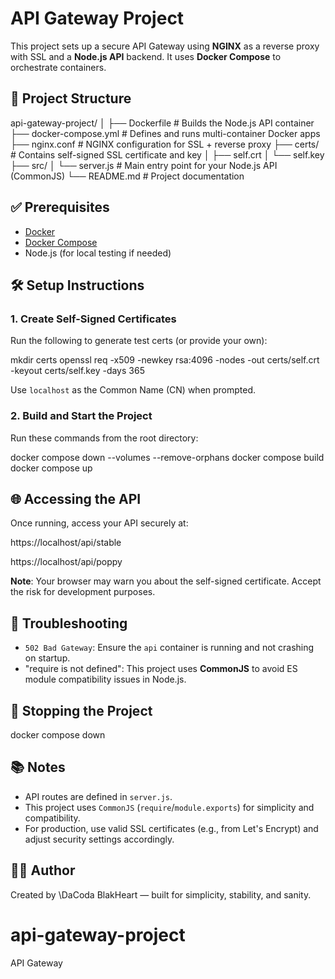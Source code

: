 # API Gateway Project

This project sets up a secure API Gateway using **NGINX** as a reverse proxy with SSL and a **Node.js API** backend. It uses **Docker Compose** to orchestrate containers.

## 📁 Project Structure

api-gateway-project/
│
├── Dockerfile              # Builds the Node.js API container
├── docker-compose.yml      # Defines and runs multi-container Docker apps
├── nginx.conf              # NGINX configuration for SSL + reverse proxy
├── certs/                  # Contains self-signed SSL certificate and key
│   ├── self.crt
│   └── self.key
├── src/
│   └── server.js           # Main entry point for your Node.js API (CommonJS)
└── README.md               # Project documentation



## ✅ Prerequisites

- [Docker](https://www.docker.com/)
- [Docker Compose](https://docs.docker.com/compose/)
- Node.js (for local testing if needed)



## 🛠️ Setup Instructions

### 1. Create Self-Signed Certificates

Run the following to generate test certs (or provide your own):


mkdir certs
openssl req -x509 -newkey rsa:4096 -nodes -out certs/self.crt -keyout certs/self.key -days 365


Use `localhost` as the Common Name (CN) when prompted.


### 2. Build and Start the Project

Run these commands from the root directory:

docker compose down --volumes --remove-orphans
docker compose build
docker compose up


## 🌐 Accessing the API

Once running, access your API securely at:

https://localhost/api/stable


https://localhost/api/poppy


**Note**: Your browser may warn you about the self-signed certificate. Accept the risk for development purposes.


## 🔧 Troubleshooting

* `502 Bad Gateway`: Ensure the `api` container is running and not crashing on startup.
* "require is not defined": This project uses **CommonJS** to avoid ES module compatibility issues in Node.js.


## 🧼 Stopping the Project


docker compose down


## 📚 Notes

* API routes are defined in `server.js`.
* This project uses `CommonJS` (`require`/`module.exports`) for simplicity and compatibility.
* For production, use valid SSL certificates (e.g., from Let's Encrypt) and adjust security settings accordingly.


## 🧑‍💻 Author

Created by \DaCoda BlakHeart — built for simplicity, stability, and sanity.


# api-gateway-project
API Gateway
